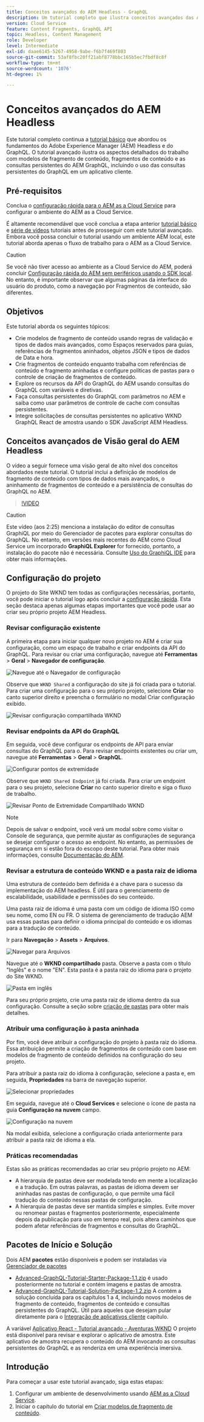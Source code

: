 ```yaml
---
title: Conceitos avançados do AEM Headless - GraphQL
description: Um tutorial completo que ilustra conceitos avançados das APIs do GraphQL do Adobe Experience Manager (AEM).
version: Cloud Service
feature: Content Fragments, GraphQL API
topic: Headless, Content Management
role: Developer
level: Intermediate
exl-id: daae6145-5267-4958-9abe-f6b7f469f803
source-git-commit: 53af8fbc20ff21abf8778bbc165b5ec7fbdf8c8f
workflow-type: tm+mt
source-wordcount: '1076'
ht-degree: 1%

---
```


# Conceitos avançados do AEM Headless

Este tutorial completo continua a [tutorial básico](../multi-step/overview.md) que abordou os fundamentos do Adobe Experience Manager (AEM) Headless e do GraphQL. O tutorial avançado ilustra os aspectos detalhados do trabalho com modelos de fragmento de conteúdo, fragmentos de conteúdo e as consultas persistentes do AEM GraphQL, incluindo o uso das consultas persistentes do GraphQL em um aplicativo cliente.

## Pré-requisitos

Conclua o [configuração rápida para o AEM as a Cloud Service](../quick-setup/cloud-service.md) para configurar o ambiente do AEM as a Cloud Service.

É altamente recomendável que você conclua a etapa anterior [tutorial básico](../multi-step/overview.md) e [série de vídeos](../video-series/modeling-basics.md) tutoriais antes de prosseguir com este tutorial avançado. Embora você possa concluir o tutorial usando um ambiente AEM local, este tutorial aborda apenas o fluxo de trabalho para o AEM as a Cloud Service.

>[!CAUTION]
>
>Se você não tiver acesso ao ambiente as a Cloud Service do AEM, poderá concluir [Configuração rápida do AEM sem periféricos usando o SDK local](https://experienceleague.adobe.com/docs/experience-manager-learn/getting-started-with-aem-headless/graphql/quick-setup/local-sdk.html). No entanto, é importante observar que algumas páginas da interface do usuário do produto, como a navegação por Fragmentos de conteúdo, são diferentes.



## Objetivos

Este tutorial aborda os seguintes tópicos:

* Crie modelos de fragmento de conteúdo usando regras de validação e tipos de dados mais avançados, como Espaços reservados para guias, referências de fragmentos aninhados, objetos JSON e tipos de dados de Data e hora.
* Crie fragmentos de conteúdo enquanto trabalha com referências de conteúdo e fragmento aninhadas e configure políticas de pastas para o controle de criação de fragmentos de conteúdo.
* Explore os recursos da API do GraphQL do AEM usando consultas do GraphQL com variáveis e diretivas.
* Faça consultas persistentes do GraphQL com parâmetros no AEM e saiba como usar parâmetros de controle de cache com consultas persistentes.
* Integre solicitações de consultas persistentes no aplicativo WKND GraphQL React de amostra usando o SDK JavaScript AEM Headless.

## Conceitos avançados de Visão geral do AEM Headless

O vídeo a seguir fornece uma visão geral de alto nível dos conceitos abordados neste tutorial. O tutorial inclui a definição de modelos de fragmento de conteúdo com tipos de dados mais avançados, o aninhamento de fragmentos de conteúdo e a persistência de consultas do GraphQL no AEM.

>[!VIDEO](https://video.tv.adobe.com/v/340035?quality=12&learn=on)

>[!CAUTION]
>
>Este vídeo (aos 2:25) menciona a instalação do editor de consultas GraphiQL por meio do Gerenciador de pacotes para explorar consultas do GraphQL. No entanto, em versões mais recentes do AEM como Cloud Service um incorporado **GraphiQL Explorer** for fornecido, portanto, a instalação do pacote não é necessária. Consulte [Uso do GraphiQL IDE](https://experienceleague.adobe.com/docs/experience-manager-cloud-service/content/headless/graphql-api/graphiql-ide.html) para obter mais informações.


## Configuração do projeto

O projeto do Site WKND tem todas as configurações necessárias, portanto, você pode iniciar o tutorial logo após concluir a [configuração rápida](../quick-setup/cloud-service.md). Esta seção destaca apenas algumas etapas importantes que você pode usar ao criar seu próprio projeto AEM Headless.


### Revisar configuração existente

A primeira etapa para iniciar qualquer novo projeto no AEM é criar sua configuração, como um espaço de trabalho e criar endpoints da API do GraphQL. Para revisar ou criar uma configuração, navegue até **Ferramentas** > **Geral** > **Navegador de configuração**.

![Navegue até o Navegador de configuração](assets/overview/create-configuration.png)

Observe que `WKND Shared` a configuração do site já foi criada para o tutorial. Para criar uma configuração para o seu próprio projeto, selecione **Criar** no canto superior direito e preencha o formulário no modal Criar configuração exibido.

![Revisar configuração compartilhada WKND](assets/overview/review-wknd-shared-configuration.png)

### Revisar endpoints da API do GraphQL

Em seguida, você deve configurar os endpoints de API para enviar consultas do GraphQL para o. Para revisar endpoints existentes ou criar um, navegue até **Ferramentas** > **Geral** > **GraphQL**.

![Configurar pontos de extremidade](assets/overview/endpoints.png)

Observe que `WKND Shared Endpoint` já foi criada. Para criar um endpoint para o seu projeto, selecione **Criar** no canto superior direito e siga o fluxo de trabalho.

![Revisar Ponto de Extremidade Compartilhado WKND](assets/overview/review-wknd-shared-endpoint.png)

>[!NOTE]
>
> Depois de salvar o endpoint, você verá um modal sobre como visitar o Console de segurança, que permite ajustar as configurações de segurança se desejar configurar o acesso ao endpoint. No entanto, as permissões de segurança em si estão fora do escopo deste tutorial. Para obter mais informações, consulte [Documentação do AEM](https://experienceleague.adobe.com/docs/experience-manager-65/administering/security/security.html?lang=pt-BR).

### Revisar a estrutura de conteúdo WKND e a pasta raiz de idioma

Uma estrutura de conteúdo bem definida é a chave para o sucesso da implementação do AEM headless. É útil para o gerenciamento de escalabilidade, usabilidade e permissões do seu conteúdo.

Uma pasta raiz de idioma é uma pasta com um código de idioma ISO como seu nome, como EN ou FR. O sistema de gerenciamento de tradução AEM usa essas pastas para definir o idioma principal do conteúdo e os idiomas para a tradução de conteúdo.

Ir para **Navegação** > **Assets** > **Arquivos**.

![Navegar para Arquivos](assets/overview/files.png)

Navegue até o **WKND compartilhado** pasta. Observe a pasta com o título &quot;Inglês&quot; e o nome &quot;EN&quot;. Esta pasta é a pasta raiz do idioma para o projeto do Site WKND.

![Pasta em inglês](assets/overview/english.png)

Para seu próprio projeto, crie uma pasta raiz de idioma dentro da sua configuração. Consulte a seção sobre [criação de pastas](/help/headless-tutorial/graphql/advanced-graphql/author-content-fragments.md#create-folders) para obter mais detalhes.

### Atribuir uma configuração à pasta aninhada

Por fim, você deve atribuir a configuração do projeto à pasta raiz do idioma. Essa atribuição permite a criação de fragmentos de conteúdo com base em modelos de fragmento de conteúdo definidos na configuração do seu projeto.

Para atribuir a pasta raiz do idioma à configuração, selecione a pasta e, em seguida, **Propriedades** na barra de navegação superior.

![Selecionar propriedades](assets/overview/properties.png)

Em seguida, navegue até o **Cloud Services** e selecione o ícone de pasta na guia **Configuração na nuvem** campo.

![Configuração na nuvem](assets/overview/cloud-conf.png)

Na modal exibida, selecione a configuração criada anteriormente para atribuir a pasta raiz de idioma a ela.

### Práticas recomendadas

Estas são as práticas recomendadas ao criar seu próprio projeto no AEM:

* A hierarquia de pastas deve ser modelada tendo em mente a localização e a tradução. Em outras palavras, as pastas de idioma devem ser aninhadas nas pastas de configuração, o que permite uma fácil tradução do conteúdo nessas pastas de configuração.
* A hierarquia de pastas deve ser mantida simples e simples. Evite mover ou renomear pastas e fragmentos posteriormente, especialmente depois da publicação para uso em tempo real, pois altera caminhos que podem afetar referências de fragmentos e consultas do GraphQL.

## Pacotes de Início e Solução

Dois AEM **pacotes** estão disponíveis e podem ser instaladas via [Gerenciador de pacotes](/help/headless-tutorial/graphql/advanced-graphql/author-content-fragments.md#sample-content)

* [Advanced-GraphQL-Tutorial-Starter-Package-1.1.zip](/help/headless-tutorial/graphql/advanced-graphql/assets/tutorial-files/Advanced-GraphQL-Tutorial-Starter-Package-1.1.zip) é usado posteriormente no tutorial e contém imagens e pastas de amostra.
* [Advanced-GraphQL-Tutorial-Solution-Package-1.2.zip](/help/headless-tutorial/graphql/advanced-graphql/assets/tutorial-files/Advanced-GraphQL-Tutorial-Solution-Package-1.2.zip) A contém a solução concluída para os capítulos 1 a 4, incluindo novos modelos de fragmento de conteúdo, fragmentos de conteúdo e consultas persistentes do GraphQL. Útil para aqueles que desejam pular diretamente para o [Integração de aplicativos cliente](/help/headless-tutorial/graphql/advanced-graphql/client-application-integration.md) capítulo.


A variável [Aplicativo React - Tutorial avançado - Aventuras WKND](https://github.com/adobe/aem-guides-wknd-graphql/blob/main/advanced-tutorial/README.md) O projeto está disponível para revisar e explorar o aplicativo de amostra. Este aplicativo de amostra recupera o conteúdo do AEM invocando as consultas persistentes do GraphQL e as renderiza em uma experiência imersiva.

## Introdução

Para começar a usar este tutorial avançado, siga estas etapas:

1. Configurar um ambiente de desenvolvimento usando [AEM as a Cloud Service](../quick-setup/cloud-service.md).
1. Iniciar o capítulo do tutorial em [Criar modelos de fragmento de conteúdo](/help/headless-tutorial/graphql/advanced-graphql/create-content-fragment-models.md).
